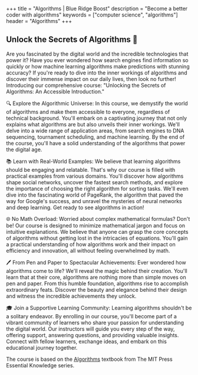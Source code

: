 +++
title = "Algorithms | Blue Ridge Boost"
description = "Become a better coder with algorithms"
keywords = ["computer science", "algorithms"]
header = "Algorithms"
+++

<div class="container">
    <div class="row">
        <div class="col">

## Unlock the Secrets of Algorithms 🚀

Are you fascinated by the digital world and the incredible technologies that power it? Have you ever wondered how search engines find information so quickly or how machine learning algorithms make predictions with stunning accuracy? If you're ready to dive into the inner workings of algorithms and discover their immense impact on our daily lives, then look no further! Introducing our comprehensive course: "Unlocking the Secrets of Algorithms: An Accessible Introduction."

🔍 Explore the Algorithmic Universe:
In this course, we demystify the world of algorithms and make them accessible to everyone, regardless of technical background. You'll embark on a captivating journey that not only explains what algorithms are but also unveils their inner workings. We'll delve into a wide range of application areas, from search engines to DNA sequencing, tournament scheduling, and machine learning. By the end of the course, you'll have a solid understanding of the algorithms that power the digital age.

📚 Learn with Real-World Examples:
We believe that learning algorithms should be engaging and relatable. That's why our course is filled with practical examples from various domains. You'll discover how algorithms shape social networks, uncover the fastest search methods, and explore the importance of choosing the right algorithm for sorting tasks. We'll even dive into the fascinating world of PageRank, the algorithm that paved the way for Google's success, and unravel the mysteries of neural networks and deep learning. Get ready to see algorithms in action!

🌐 No Math Overload:
Worried about complex mathematical formulas? Don't be! Our course is designed to minimize mathematical jargon and focus on intuitive explanations. We believe that anyone can grasp the core concepts of algorithms without getting lost in the intricacies of equations. You'll gain a practical understanding of how algorithms work and their impact on efficiency and innovation, all without feeling overwhelmed by math.

🖊️ From Pen and Paper to Spectacular Achievements:
Ever wondered how algorithms come to life? We'll reveal the magic behind their creation. You'll learn that at their core, algorithms are nothing more than simple moves on pen and paper. From this humble foundation, algorithms rise to accomplish extraordinary feats. Discover the beauty and elegance behind their design and witness the incredible achievements they unlock.

🎓 Join a Supportive Learning Community:
Learning algorithms shouldn't be a solitary endeavor. By enrolling in our course, you'll become part of a vibrant community of learners who share your passion for understanding the digital world. Our instructors will guide you every step of the way, offering support, answering questions, and providing valuable insights. Connect with fellow learners, exchange ideas, and embark on this educational journey together.

The course is based on the <a href="https://mitpress.mit.edu/9780262539029/algorithms/">Algorithms</a> textbook from The MIT Press Essential Knowledge series.
        </div>
    </div>
</div>